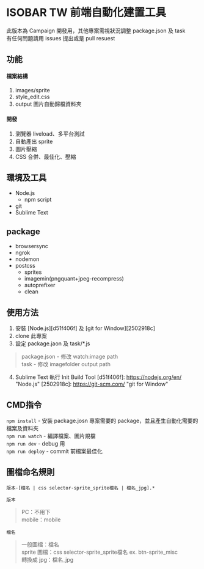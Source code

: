 ISOBAR TW 前端自動化建置工具
===============================
此版本為 Campaign 開發用，其他專案需視狀況調整 package.json 及 task  
有任何問題請用 issues 提出或是 pull resuest

## 功能
#### 檔案結構
1. images/sprite
2. style_edit.css
3. output 圖片自動歸檔資料夾

#### 開發
1. 瀏覽器 liveload、多平台測試
2. 自動產出 sprite
3. 圖片壓縮
4. CSS 合併、最佳化、壓縮

## 環境及工具
* Node.js
  * npm script
* git
* Sublime Text

## package
* browsersync
* ngrok
* nodemon
* postcss
  * sprites
  * imagemin(pngquant+jpeg-recompress)
  * autoprefixer
  * clean

## 使用方法
1. 安裝 [Node.js][d51f406f] 及 [git for Window][2502918c]
2. clone 此專案
3. 設定 package.jaon 及 task/*.js
>package.json - 修改 watch:image path  
>task - 修改 imagefolder output path
4. Sublime Text 執行 Init Build Tool
[d51f406f]: https://nodejs.org/en/ "Node.js"
[2502918c]: https://git-scm.com/ "git for Window"

## CMD指令
``npm install`` - 安裝 package.josn 專案需要的 package，並且產生自動化需要的檔案及資料夾  
``npm run watch`` - 編譯檔案、圖片規檔  
``npm run dev`` - debug 用    
``npm run deploy`` - commit 前檔案最佳化

## 圖檔命名規則
```
版本-[檔名 | css selector-sprite_sprite檔名 | 檔名_jpg].*
```  
``
版本
``  
>PC：不用下  
>mobile：mobile  

``檔名``
>一般圖檔：檔名  
>sprite 圖檔：css selector-sprite_sprite檔名 ex. btn-sprite_misc  
>轉換成 jpg：檔名_jpg

